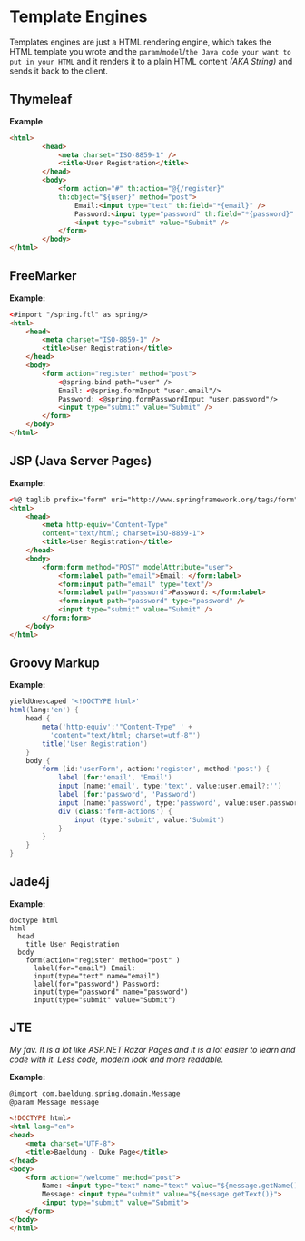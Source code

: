 # Template Engines

Templates engines are just a HTML rendering engine, which takes the HTML template you wrote and the `param`/`model`/`the Java code your want to put in your HTML` and it renders it to a plain HTML content *(AKA String)* and sends it back to the client.

## Thymeleaf

**Example**
```html
<html>
        <head>
            <meta charset="ISO-8859-1" />
            <title>User Registration</title>
        </head>
        <body>
            <form action="#" th:action="@{/register}" 
            th:object="${user}" method="post">
                Email:<input type="text" th:field="*{email}" />
                Password:<input type="password" th:field="*{password}" />
                <input type="submit" value="Submit" />
            </form>
        </body>
</html>
```

## FreeMarker

**Example:**
```html
<#import "/spring.ftl" as spring/>
<html>
    <head>
        <meta charset="ISO-8859-1" />
        <title>User Registration</title>
    </head>
    <body>
        <form action="register" method="post">
            <@spring.bind path="user" />
            Email: <@spring.formInput "user.email"/>
            Password: <@spring.formPasswordInput "user.password"/>
            <input type="submit" value="Submit" />
        </form>
    </body>
</html>
```

## JSP (Java Server Pages)

**Example:**

```html
<%@ taglib prefix="form" uri="http://www.springframework.org/tags/form"%>
<html>
    <head>
        <meta http-equiv="Content-Type" 
        content="text/html; charset=ISO-8859-1">
        <title>User Registration</title>
    </head>
    <body>
        <form:form method="POST" modelAttribute="user">
            <form:label path="email">Email: </form:label>
            <form:input path="email" type="text"/>
            <form:label path="password">Password: </form:label>
            <form:input path="password" type="password" />
            <input type="submit" value="Submit" />
        </form:form>
    </body>
</html>
```

## Groovy Markup

**Example:**

```groovy
yieldUnescaped '<!DOCTYPE html>'                                                    
html(lang:'en') {                                                                   
    head {                                                                          
        meta('http-equiv':'"Content-Type" ' +
          'content="text/html; charset=utf-8"')      
        title('User Registration')                                                            
    }                                                                               
    body {                                                                          
        form (id:'userForm', action:'register', method:'post') {
            label (for:'email', 'Email')
            input (name:'email', type:'text', value:user.email?:'')
            label (for:'password', 'Password')
            input (name:'password', type:'password', value:user.password?:'')
            div (class:'form-actions') {
                input (type:'submit', value:'Submit')
            }                             
        }
    }                                                                               
}
```

## Jade4j

**Example:**

```jade
doctype html
html
  head
    title User Registration
  body
    form(action="register" method="post" )
      label(for="email") Email:
      input(type="text" name="email")
      label(for="password") Password:
      input(type="password" name="password")
      input(type="submit" value="Submit")
```

## JTE

*My fav. It is a lot like ASP.NET Razor Pages and it is a lot easier to learn and code with it. Less code, modern look and more readable.*

**Example:**

```html
@import com.baeldung.spring.domain.Message
@param Message message

<!DOCTYPE html>
<html lang="en">
<head>
    <meta charset="UTF-8">
    <title>Baeldung - Duke Page</title>
</head>
<body>
    <form action="/welcome" method="post">
        Name: <input type="text" name="text" value="${message.getName()}">
        Message: <input type="submit" value="${message.getText()}">
        <input type="submit" value="Submit">
    </form>
</body>
</html>
```